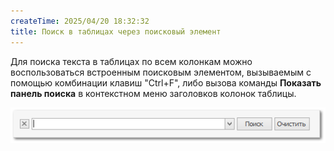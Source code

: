 ```yaml
---
createTime: 2025/04/20 18:32:32
title: Поиск в таблицах через поисковый элемент
---
```

Для поиска текста в таблицах по всем колонкам можно воспользоваться встроенным поисковым элементом, вызываемым с помощью комбинации клавиш "Ctrl+F", либо вызова команды **Показать панель поиска** в контекстном меню заголовков колонок таблицы.

![](../../../assets/specification/Aspose.Words.83ab1c44-6b28-430a-a5f2-4d9e6ba1abd4.077.png)